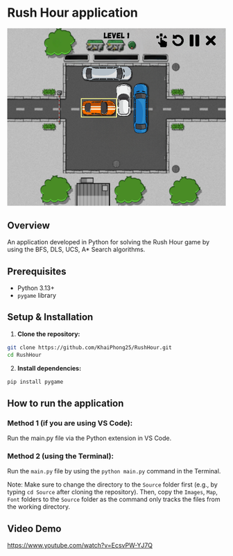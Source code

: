 # Rush Hour application
![Rush Hour GUI](./Images/RushHour.png "Rush Hour GUI")

## Overview

An application developed in Python for solving the Rush Hour game by using the BFS, DLS, UCS, A* Search algorithms.

## Prerequisites

*   Python 3.13+
*   `pygame` library


## Setup & Installation

1. **Clone the repository:**

```bash
git clone https://github.com/KhaiPhong25/RushHour.git
cd RushHour
```

2. **Install dependencies:**

```bash
pip install pygame
```

## How to run the application

### Method 1 (if you are using VS Code):
Run the main.py file via the Python extension in VS Code. 

### Method 2 (using the Terminal):
Run the `main.py` file by using the `python main.py` command in the Terminal.

Note: Make sure to change the directory to the `Source` folder first (e.g., by typing `cd Source` after cloning the repository). Then, copy the `Images`, `Map`, `Font` folders to the `Source` folder as the command only tracks the files from the working directory.

## Video Demo
https://www.youtube.com/watch?v=EcsvPW-YJ7Q